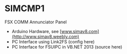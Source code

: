 # SIMCMP1
FSX COMM Annunciator Panel
- Arduino Hardware, see [www.simav8.com](http://www.simav8.weebly.com)
- PC Interface using Link2FS (config here)
- PC Interface for FSUIPC in VB.NET 2013 (source here)
